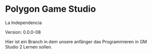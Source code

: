 # Polygon Game Studio
La Independencia

Version: 0.0.0-08

Hier ist ein Branch in dem unsere anfänger das Programmieren in GM Studio 2 Lernen sollen.
